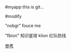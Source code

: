 #myapp this is git...

#modify

"nobgr" fouce me

"fbion" 知识星球 klion 红队防线



[参考](https://paper.seebug.org/)


